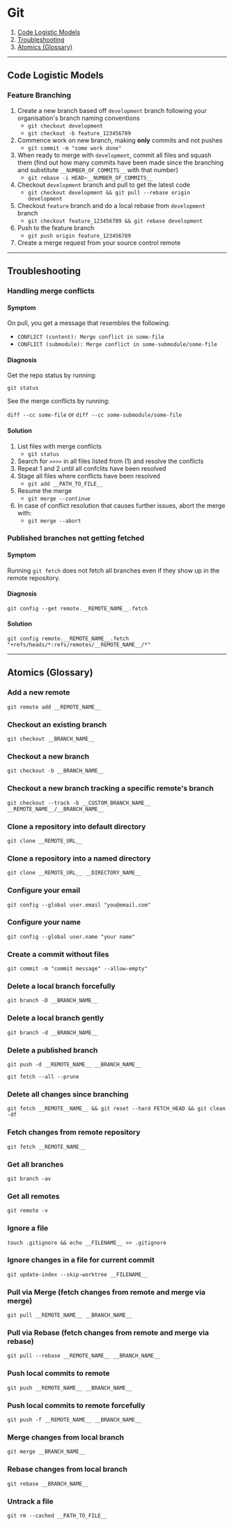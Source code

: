 # Git

1. [Code Logistic Models](#code-logistic-models)
2. [Troubleshooting](#troubleshooting)
3. [Atomics (Glossary)](#atomics-glossary)

- - -

## Code Logistic Models

### Feature Branching

1. Create a new branch based off `development` branch following your organisation's branch naming conventions
    - `git checkout development`
    - `git checkout -b feature_123456789`
2. Commence work on new branch, making **only** commits and not pushes
    - `git commit -m "some work done"`
3. When ready to merge with `development`, commit all files and squash them (find out how many commits have been made since the branching and substitute `__NUMBER_OF_COMMITS__` with that number)
    - `git rebase -i HEAD~__NUMBER_OF_COMMITS__`
4. Checkout `development` branch and pull to get the latest code
    - `git checkout development && git pull --rebase origin development`
5. Checkout `feature` branch and do a local rebase from `development` branch
    - `git checkout feature_123456789 && git rebase development`
4. Push to the feature branch
    - `git push origin feature_123456789`
5. Create a merge request from your source control remote

- - -

## Troubleshooting

### Handling merge conflicts

#### Symptom
On pull, you get a message that resembles the following:

- `CONFLICT (content): Merge conflict in some-file`
- `CONFLICT (submodule): Merge conflict in some-submodule/some-file`

#### Diagnosis
Get the repo status by running:

`git status`

See the merge conflicts by running:

`diff --cc some-file` or `diff --cc some-submodule/some-file`

#### Solution

1. List files with merge conflicts
    - `git status`
2. Search for `>>>>` in all files listed from (1) and resolve the conflicts
3. Repeat 1 and 2 until all confclits have been resolved
4. Stage all files where conflicts have been resolved
    - `git add __PATH_TO_FILE__`
5. Resume the merge
    - `git merge --continue`
6. In case of conflict resolution that causes further issues, abort the merge with:
    - `git merge --abort`

### Published branches not getting fetched

#### Symptom
Running `git fetch` does not fetch all branches even if they show up in the remote repository.

#### Diagnosis
`git config --get remote.__REMOTE_NAME__.fetch`

#### Solution
`git config remote.__REMOTE_NAME__.fetch "+refs/heads/*:refs/remotes/__REMOTE_NAME__/*"`

- - -

## Atomics (Glossary)


### Add a new remote
`git remote add __REMOTE_NAME__`

### Checkout an existing branch
`git checkout __BRANCH_NAME__`

### Checkout a new branch
`git checkout -b __BRANCH_NAME__`

### Checkout a new branch tracking a specific remote's branch
`git checkout --track -b __CUSTOM_BRANCH_NAME__ __REMOTE_NAME__/__BRANCH_NAME__`

### Clone a repository into default directory
`git clone __REMOTE_URL__`

### Clone a repository into a named directory
`git clone __REMOTE_URL__ __DIRECTORY_NAME__`

### Configure your email
`git config --global user.email "you@email.com"`

### Configure your name
`git config --global user.name "your name"`

### Create a commit without files
`git commit -m "commit message" --allow-empty"`

### Delete a local branch forcefully
`git branch -D __BRANCH_NAME__`

### Delete a local branch gently
`git branch -d __BRANCH_NAME__`

### Delete a published branch
`git push -d __REMOTE_NAME__ __BRANCH_NAME__`

`git fetch --all --prune`

### Delete all changes since branching
`git fetch __REMOTE__NAME__ && git reset --hard FETCH_HEAD && git clean -df`

### Fetch changes from remote repository
`git fetch __REMOTE_NAME__`

### Get all branches
`git branch -av`

### Get all remotes
`git remote -v`

### Ignore a file
`touch .gitignore && echo __FILENAME__ >> .gitignore`

### Ignore changes in a file for current commit
`git update-index --skip-worktree __FILENAME__`

### Pull via Merge (fetch changes from remote and merge via merge)
`git pull __REMOTE_NAME__ __BRANCH_NAME__`

### Pull via Rebase (fetch changes from remote and merge via rebase)

`git pull --rebase __REMOTE_NAME__ __BRANCH_NAME__`

### Push local commits to remote
`git push __REMOTE_NAME__ __BRANCH_NAME__`

### Push local commits to remote forcefully
`git push -f __REMOTE_NAME__ __BRANCH_NAME__`

### Merge changes from local branch
`git merge __BRANCH_NAME__`

### Rebase changes from local branch
`git rebase __BRANCH_NAME__`

### Untrack a file
`git rm --cached __PATH_TO_FILE__`